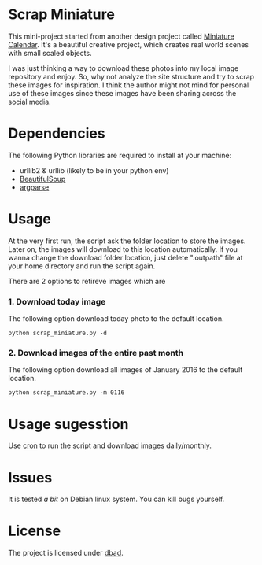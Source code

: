 # Scrap Miniature

This mini-project started from another design project called <a href="http://miniature-calendar.com/">Miniature Calendar</a>. It's a beautiful creative project, which creates real world scenes with small scaled objects.

I was just thinking a way to download these photos into my local image repository and enjoy. So, why not analyze the site structure and try to scrap these images for inspiration. I think the author might not mind for personal use of these images since these images have been sharing across the social media.

# Dependencies

The following Python libraries are required to install at your machine:

* urllib2 & urllib (likely to be in your python env)
* [BeautifulSoup](http://www.crummy.com/software/BeautifulSoup/bs4/doc/#installing-beautiful-soup)
* [argparse](https://pypi.python.org/pypi/argparse)

# Usage

At the very first run, the script ask the folder location to store the images. Later on, the images will download to this location automatically. If you wanna change the download folder location, just delete ".outpath" file at your home directory and run the script again.

There are 2 options to retireve images which are

### 1. Download today image

The following option download today photo to the default location.

```
python scrap_miniature.py -d 
```

### 2. Download images of the entire past month

The following option download all images of January 2016 to the default location.

```
python scrap_miniature.py -m 0116     
```

# Usage sugesstion
Use [cron](http://www.cyberciti.biz/faq/linux-when-does-cron-daily-weekly-monthly-run/) to run the script and download images daily/monthly.

# Issues

It is tested *a bit* on Debian linux system. You can kill bugs yourself. 

# License
The project is licensed under [dbad](http://www.dbad-license.org/).

